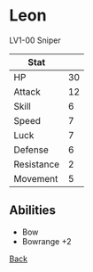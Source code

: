 # Leon

LV1-00 Sniper

| Stat       | <!-- --> |
| ---------- | -------- |
| HP         | 30       |
| Attack     | 12       |
| Skill      | 6        |
| Speed      | 7        |
| Luck       | 7        |
| Defense    | 6        |
| Resistance | 2        |
| Movement   | 5        |

## Abilities

- Bow
- Bowrange +2

[Back](../README.md)
